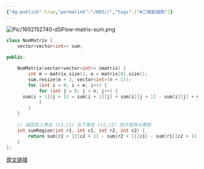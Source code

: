 ```yaml
---
{"dg-publish":true,"permalink":"/003//","tags":["#二维前缀和"]}
---
```



![Pic/1692152740-dSPisw-matrix-sum.png](/img/user/Pic/1692152740-dSPisw-matrix-sum.png)

```c++
class NumMatrix {
    vector<vector<int>> sum;
    
public:

    NumMatrix(vector<vector<int>> &matrix) {
        int m = matrix.size(), n = matrix[0].size();
        sum.resize(m + 1, vector<int>(n + 1));
        for (int i = 0; i < m; i++) {
            for (int j = 0; j < n; j++) {
      sum[i + 1][j + 1] = sum[i + 1][j] + sum[i][j + 1] - sum[i][j] + matrix[i][j];
            }
        }
    }
    
    // 返回左上角在 (r1,c1) 右下角在 (r2,c2) 的子矩阵元素和
    int sumRegion(int r1, int c1, int r2, int c2) {
        return sum[r2 + 1][c2 + 1] - sum[r2 + 1][c1] - sum[r1][c2 + 1] + sum[r1][c1];
    }
};

```
[原文链接](https://leetcode.cn/problems/range-sum-query-2d-immutable/solutions/2667331/tu-jie-yi-zhang-tu-miao-dong-er-wei-qian-84qp/)